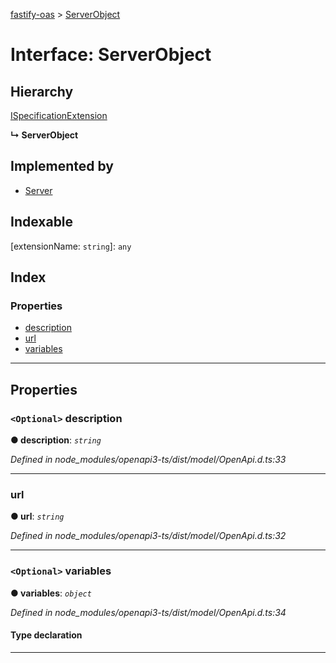 [fastify-oas](../README.md) > [ServerObject](../interfaces/serverobject.md)

# Interface: ServerObject

## Hierarchy

 [ISpecificationExtension](ispecificationextension.md)

**↳ ServerObject**

## Implemented by

* [Server](../classes/server.md)

## Indexable

\[extensionName: `string`\]:&nbsp;`any`
## Index

### Properties

* [description](serverobject.md#description)
* [url](serverobject.md#url)
* [variables](serverobject.md#variables)

---

## Properties

<a id="description"></a>

### `<Optional>` description

**● description**: *`string`*

*Defined in node_modules/openapi3-ts/dist/model/OpenApi.d.ts:33*

___
<a id="url"></a>

###  url

**● url**: *`string`*

*Defined in node_modules/openapi3-ts/dist/model/OpenApi.d.ts:32*

___
<a id="variables"></a>

### `<Optional>` variables

**● variables**: *`object`*

*Defined in node_modules/openapi3-ts/dist/model/OpenApi.d.ts:34*

#### Type declaration

[v: `string`]: [ServerVariableObject](servervariableobject.md)

___

